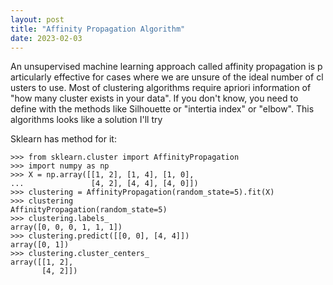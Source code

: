 ```yaml
---
layout: post
title: "Affinity Propagation Algorithm"
date: 2023-02-03
---
```


An unsupervised machine learning approach called affinity propagation is particularly effective for cases where we are unsure of the ideal number of clusters to use. Most of clustering algorithms require apriori information of "how many cluster exists in your data". If you don't know, you need to define with the methods like Silhouette or "intertia index" or "elbow". This algorithms looks like a solution I'll try

Sklearn has method for it:

```
>>> from sklearn.cluster import AffinityPropagation
>>> import numpy as np
>>> X = np.array([[1, 2], [1, 4], [1, 0],
...               [4, 2], [4, 4], [4, 0]])
>>> clustering = AffinityPropagation(random_state=5).fit(X)
>>> clustering
AffinityPropagation(random_state=5)
>>> clustering.labels_
array([0, 0, 0, 1, 1, 1])
>>> clustering.predict([[0, 0], [4, 4]])
array([0, 1])
>>> clustering.cluster_centers_
array([[1, 2],
       [4, 2]])
```
